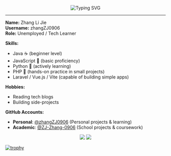<p align="center">
  <img src="https://readme-typing-svg.herokuapp.com?font=JetBrains+Mono&size=40&duration=3000&pause=1000&color=black&center=true&width=1000&lines=Hello+World%2C+I'm+Zhang+Li+Jie;Backend+Developer+%7C+Tech+Explorer;Welcome+to+my+terminal+README+%F0%9F%9A%80" alt="Typing SVG" />
</p>

---

**Name:** Zhang Li Jie  
**Username:** zhangZJ0906  
**Role:** Unemployed / Tech Learner  

**Skills:**
- Java ☕ (beginner level)
- JavaScript 🧠 (basic proficiency)
- Python 🐍 (actively learning)
- PHP 🐘 (hands-on practice in small projects)
- Laravel / Vue.js / Vite (capable of building simple apps)

**Hobbies:**
- Reading tech blogs
- Building side-projects

**GitHub Accounts:**
- **Personal**: [@zhangZJ0906](https://github.com/zhangZJ0906) (Personal projects & learning)
- **Academic**: [@ZJ-Zhang-0906](https://github.com/ZJ-Zhang-0906) (School projects & coursework)

<p align="center"> <img src="https://github-readme-stats.vercel.app/api?username=zhangZJ0906&show_icons=true&theme=tokyonight&hide_border=true" /> <img src="https://streak-stats.demolab.com/?user=zhangZJ0906&theme=dark&hide_border=true" />

 </p>


[![trophy](https://github-profile-trophy.vercel.app/?username=zhangZJ0906&theme=dracula)](https://github.com/ryo-ma/github-profile-trophy)





